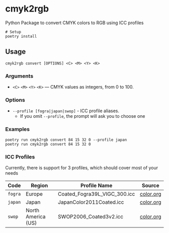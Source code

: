 # cmyk2rgb

Python Package to convert CMYK colors to RGB using ICC profiles

```shell
# Setup
poetry install
```
## Usage

```shell
cmyk2rgb convert [OPTIONS] <C> <M> <Y> <K>
```

### Arguments

* `<C>` `<M>` `<Y>` `<K>` — CMYK values as integers, from 0 to 100.

### Options

* `--profile [fogra|japan|swop]` - ICC profile aliases.
  * If you omit `--profile`, the prompt will ask you to choose one

### Examples

```shell
poetry run cmyk2rgb convert 84 15 32 0 --profile japan
poetry run cmyk2rgb convert 84 15 32 0
```

### ICC Profiles

Currently, there is support for 3 profiles, which should cover most of your needs

| Code    | Region             | Profile Name                    | Source                                                                 |
|---------|--------------------|----------------------------------|------------------------------------------------------------------------|
| `fogra` | Europe             | Coated_Fogra39L_VIGC_300.icc    | [color.org](https://www.color.org/registry/Coated_Fogra39L_VIGC_300.xalter) |
| `japan` | Japan              | JapanColor2011Coated.icc        | [color.org](https://www.color.org/registry/JapanColor2011Coated.xalter)     |
| `swop`  | North America (US) | SWOP2006_Coated3v2.icc          | [color.org](https://www.color.org/registry/SWOP2006_Coated3v2.xalter)       |

